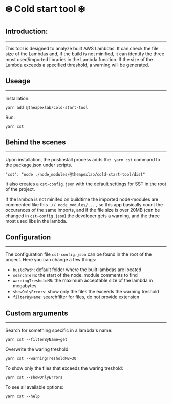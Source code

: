 # ❄️ Cold start tool ❄️

## Introduction:

---
This tool is designed to analyze built AWS Lambdas. It can check the file size of the Lambdas and, if the build is not minified, it can identify the three most used/imported libraries in the Lambda function. If the size of the Lambda exceeds a specified threshold, a warning will be generated.
## Useage
---

Installation:
``` 
yarn add @theapexlab/cold-start-tool
```

Run:
```
yarn cst
```

## Behind the scenes
---
Upon installation, the postinstall process adds the ``` yarn cst``` command to the package.json under scripts. 
```
"cst": "node ./node_modules/@theapexlab/cold-start-tool/dist"
```
It also creates a ``` cst-config.json ``` with the default settings for SST in the root of the project.

If the lambda is not minifed on buildtime the imported node-modules are commented like this ``` // node_modules/...``` , so this app basically count the occurances of the same imports, and if the file size is over 20MB (can be changed in ```cst-config.json```) the developer gets a warning, and the three most used libs in the lambda.

## Configuration
___
The configuration file ```cst-config.json``` can be found in the root of the project. Here you can change a few things:

* ```buildPath```: default folder where the built lambdas are located
* ```searchTerm```: the start of the node_module comments to find
* ```warningTresholdMB```: the maximum acceptable size of the lambda in megabytes
* ```showOnlyErrors```: show only the files the exceeds the warning treshold
* ```filterByName```: searchfilter for files, do not provide extension 
## Custom arguments
___

Search for something specific in a lambda's name: 
```
yarn cst --filterByName=get
```

Overwrite the waring treshold:
```
yarn cst --warningTresholdMB=30
```

To show only the files that exceeds the waring treshold:
```
yarn cst --showOnlyErrors
```

To see all available options:

```
yarn cst --help
```

